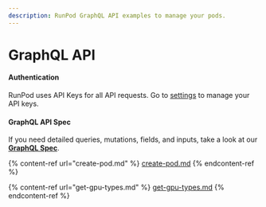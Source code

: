 ```yaml
---
description: RunPod GraphQL API examples to manage your pods.
---
```


# GraphQL API

#### Authentication

RunPod uses API Keys for all API requests. Go to [settings](https://www.runpod.io/console/user/settings) to manage your API keys.

#### GraphQL API Spec

If you need detailed queries, mutations, fields, and inputs, take a look at our [**GraphQL Spec**](https://graphql-spec.runpod.io).



{% content-ref url="create-pod.md" %}
[create-pod.md](create-pod.md)
{% endcontent-ref %}

{% content-ref url="get-gpu-types.md" %}
[get-gpu-types.md](get-gpu-types.md)
{% endcontent-ref %}
